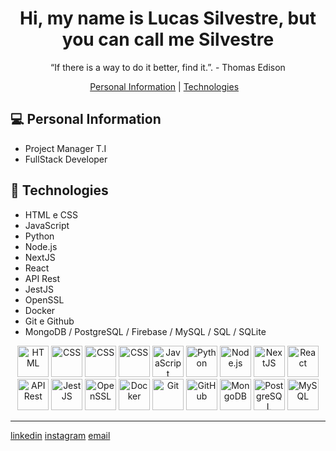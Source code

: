 <h1 align="center">Hi, my name is Lucas Silvestre, but you can call me Silvestre</h1>

<p align="center">
“If there is a way to do it better, find it.”. - Thomas Edison <br/>
</p>

<p align="center">
  <a href="#-personal-information">Personal Information</a>&nbsp;| 
  <a href="#-technologies">Technologies</a>&nbsp;&nbsp;&nbsp;
</p>

## 💻 Personal Information
- Project Manager T.I
- FullStack Developer

## 🚀 Technologies

- HTML e CSS
- JavaScript
- Python
- Node.js
- NextJS
- React
- API Rest
- JestJS
- OpenSSL
- Docker
- Git e Github
- MongoDB / PostgreSQL / Firebase / MySQL / SQL / SQLite

<p align="center">
  <img src="https://user-images.githubusercontent.com/25181517/117447155-6a868a00-af3d-11eb-9cfe-245df15c9f3f.png" alt="HTML" width="50" height="50"/>
  <img src="https://user-images.githubusercontent.com/25181517/183897015-94a058a6-b86e-4e42-a37f-bf92061753e5.png" alt="CSS" width="50" height="50"/>
    <img src="https://user-images.githubusercontent.com/25181517/183423507-c056a6f9-1ba8-4312-a350-19bcbc5a8697.png" alt="CSS" width="50" height="50"/>
    <img src="https://user-images.githubusercontent.com/25181517/183423775-2276e25d-d43d-4e58-890b-edbc88e915f7.png" alt="CSS" width="50" height="50"/>
  <img src="https://user-images.githubusercontent.com/25181517/183568594-85e280a7-0d7e-4d1a-9028-c8c2209e073c.png" alt="JavaScript" width="50" height="50"/>
  <img src="https://user-images.githubusercontent.com/25181517/183859966-a3462d8d-1bc7-4880-b353-e2cbed900ed6.png" alt="Python" width="50" height="50"/>
  <img src="https://github.com/marwin1991/profile-technology-icons/assets/136815194/519bfaf3-c242-431e-a269-876979f05574" alt="Node.js" width="50" height="50"/>
  <img src="https://user-images.githubusercontent.com/25181517/187955005-f4ca6f1a-e727-497b-b81b-93fb9726268e.png" alt="NextJS" width="50" height="50"/>
  <img src="https://github.com/marwin1991/profile-technology-icons/assets/136815194/5f8c622c-c217-4649-b0a9-7e0ee24bd704" alt="React" width="50" height="50"/>
  <img src="https://github-production-user-asset-6210df.s3.amazonaws.com/62091613/261395532-b40892ef-efb8-4b0e-a6b5-d1cfc2f3fc35.png" alt="API Rest" width="50" height="50"/>
  <img src="https://user-images.githubusercontent.com/25181517/192108372-f71d70ac-7ae6-4c0d-8395-51d8870c2ef0.png" alt="JestJS" width="50" height="50"/>
  <img src="https://user-images.githubusercontent.com/25181517/192107858-fe19f043-c502-4009-8c47-476fc89718ad.png" alt="OpenSSL" width="50" height="50"/>
  <img src="https://user-images.githubusercontent.com/25181517/192158954-f88b5814-d510-4564-b285-dff7d6400dad.png" alt="Docker" width="50" height="50"/>
  <img src="https://user-images.githubusercontent.com/25181517/183898674-75a4a1b1-f960-4ea9-abcb-637170a00a75.png" alt="Git" width="50" height="50"/>
  <img src="https://user-images.githubusercontent.com/25181517/183898054-b3d693d4-dafb-4808-a509-bab54cf5de34.png" alt="GitHub" width="50" height="50"/>
  <img src="https://github-production-user-asset-6210df.s3.amazonaws.com/54946572/281752331-0ed1571c-e3df-4f34-94df-102c0afbdb2b.png" alt="MongoDB" width="50" height="50"/>
  <img src="https://user-images.githubusercontent.com/25181517/117207330-263ba280-adf4-11eb-9b97-0ac5b40bc3be.png" alt="PostgreSQL" width="50" height="50"/>
  <img src="https://user-images.githubusercontent.com/25181517/192158606-7c2ef6bd-6e04-47cf-b5bc-da2797cb5bda.png" alt="MySQL" width="50" height="50"/>
</p>

---

[linkedin](https://linkedin.com/in/lucassilvestreee)
[instagram](https://instagram.com/lucassilvestrem)
[email](mailto:lucassilvestreadv@Gmail.com)
